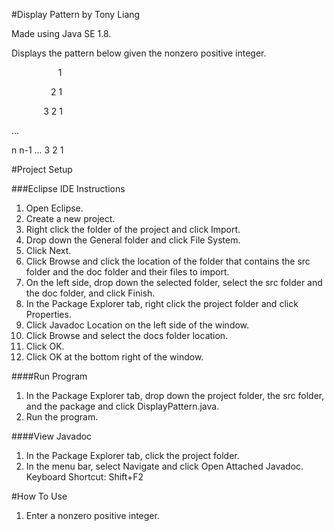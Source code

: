 #Display Pattern by Tony Liang

Made using Java SE 1.8.

Displays the pattern below given the nonzero positive integer.

&nbsp;&nbsp;&nbsp;&nbsp;&nbsp;&nbsp;&nbsp;&nbsp;&nbsp;&nbsp;&nbsp;&nbsp;&nbsp;&nbsp;&nbsp;&nbsp;&nbsp;&nbsp;&nbsp;1

&nbsp;&nbsp;&nbsp;&nbsp;&nbsp;&nbsp;&nbsp;&nbsp;&nbsp;&nbsp;&nbsp;&nbsp;&nbsp;&nbsp;&nbsp;&nbsp;2 1

&nbsp;&nbsp;&nbsp;&nbsp;&nbsp;&nbsp;&nbsp;&nbsp;&nbsp;&nbsp;&nbsp;&nbsp;&nbsp;3 2 1

...

n n-1 ... 3 2 1

#Project Setup

###Eclipse IDE Instructions
1. Open Eclipse.
2. Create a new project.
3. Right click the folder of the project and click Import.
4. Drop down the General folder and click File System.
5. Click Next.
6. Click Browse and click the location of the folder that contains the src folder and the doc folder and their files to import.
7. On the left side, drop down the selected folder, select the src folder and the doc folder, and click Finish.
8. In the Package Explorer tab, right click the project folder and click Properties.
9. Click Javadoc Location on the left side of the window.
10. Click Browse and select the docs folder location.
11. Click OK.
12. Click OK at the bottom right of the window.

####Run Program
1. In the Package Explorer tab, drop down the project folder, the src folder, and the package and click DisplayPattern.java.
2. Run the program.

####View Javadoc
1. In the Package Explorer tab, click the project folder.
2. In the menu bar, select Navigate and click Open Attached Javadoc. Keyboard Shortcut: Shift+F2

#How To Use
1. Enter a nonzero positive integer.